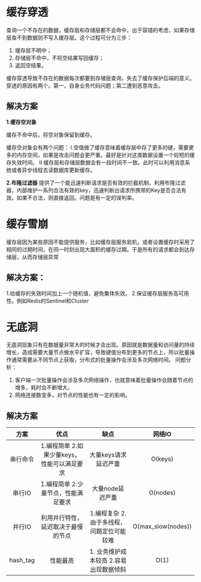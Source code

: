 # 缓存穿透
查询一个不存在的数据，缓存层和存储层都不会命中。出于容错的考虑，如果存储层查不到数据则不写入缓存层。这个过程可分为三步：
1. 缓存层不明中；
2. 存储层不命中，不将空结果写回缓存；
3. 返回空结果。

缓存穿透导致不存在的数据每次都要到存储层查询，失去了缓存保护后端的意义。穿透的原因有两个。第一，自身业务代码问题；第二遭到恶意攻击。
## 解决方案
**1.缓存空对象**

缓存不命中后，将空对象保留到缓存。

缓存空对象会有两个问题：
I 空值做了缓存意味着缓存层中存了更多的键，需要更多的内存空间，如果是攻击问题会更严重。最好是针对这类数据设置一个较短的缓存失效时间。
II 缓存层和存储层数据会有一段时间不一致。此时可以利用消息系统或者异步线程去读数据库更新缓存。

**2.布隆过滤器**
提供了一个能迅速判断请求是否有效的拦截机制，利用布隆过滤器，内部维护一系列合法有效的key，迅速判断出请求所携带的Key是否合法有效。如果不合法，则直接返回。问题是有一定的误判率。

# 缓存雪崩
缓存层因为某些原因不能提供服务，比如缓存层服务宕机，或者设置缓存时采用了相同的过期时间，在同一时刻出现大面积的缓存过期。于是所有的请求都会到达存储层，从而存储层异常
## 解决方案：
1.给缓存的失效时间加上一个随机值，避免集体失效。
2.保证缓存层服务高可用性。例如Redis的Sentinel和Cluster

# 无底洞
无底洞现象只有在数据量非常大的时候才会出现。原因就是数据量和访问量的持续增长，造成需要大量节点做水平扩容，导致键值分布到更多的节点上，所以批量操作通常需要从不同节点上获取，分布式的批量操作会涉及多次网络时间。
问题分析：
1. 客户端一次批量操作会涉及多次网络操作，也就意味着批量操作会随着节点的增多，耗时会不断增大。
2. 网络连接数变多，对节点的性能也有一定的影响。
## 解决方案

| 方案        |优点        | 缺点        | 网络IO|
|:-----------:|:-------------:|:-------------:|:-------:|
| 串行命令 | 1.编程简单 2.如果少量keys，性能可以满足要求|大量keys请求延迟严重|O(keys)|
| 串行IO |1.编程简单  2.少量节点，性能满足要求|大量node延迟严重|O(nodes)
|并行IO|利用并行特性，延迟取决于最慢的节点|1.编程复杂 2.由于多线程，问题定位可能较难|O(max_slow(nodes))|
hash_tag|性能最高|1. 业务维护成本较高 2.容易出现数据倾斜|O(1)
